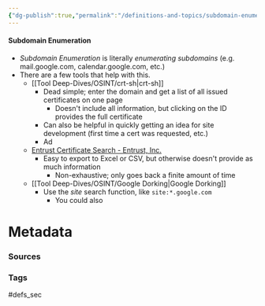 ```yaml
---
{"dg-publish":true,"permalink":"/definitions-and-topics/subdomain-enumeration/"}
---
```


#### Subdomain Enumeration
- *Subdomain Enumeration* is literally *enumerating subdomains* (e.g. mail.google.com, calendar.google.com, etc.)
- There are a few tools that help with this.
	- [[Tool Deep-Dives/OSINT/crt-sh\|crt-sh]]
		- Dead simple; enter the domain and get a list of all issued certificates on one page
			- Doesn't include all information, but clicking on the ID provides the full certificate
		- Can also be helpful in quickly getting an idea for site development (first time a cert was requested, etc.)
		- Ad
	- [Entrust Certificate Search - Entrust, Inc.](https://ui.ctsearch.entrust.com/ui/ctsearchui)
		- Easy to export to Excel or CSV, but otherwise doesn't provide as much information
			- Non-exhaustive; only goes back a finite amount of time
	- [[Tool Deep-Dives/OSINT/Google Dorking\|Google Dorking]]
		- Use the *site* search function, like `site:*.google.com`
			- You could also 






# Metadata

### Sources

### Tags
#defs_sec 